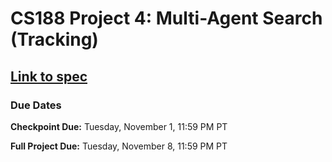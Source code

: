 # CS188 Project 4: Multi-Agent Search (Tracking)

## [Link to spec](https://inst.eecs.berkeley.edu/~cs188/fa22/projects/proj4/)

### Due Dates

**Checkpoint Due:** Tuesday, November 1, 11:59 PM PT

**Full Project Due:** Tuesday, November 8, 11:59 PM PT